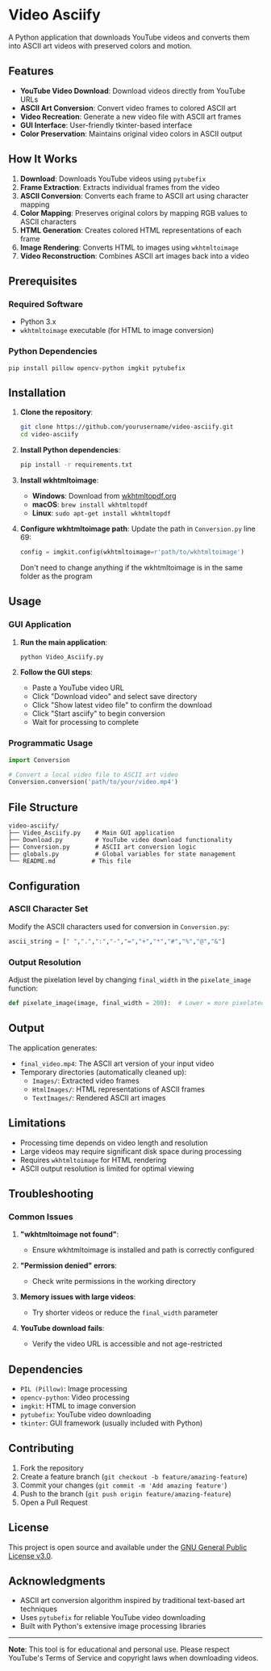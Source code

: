 # Video Asciify

A Python application that downloads YouTube videos and converts them into ASCII art videos with preserved colors and motion.

## Features

- **YouTube Video Download**: Download videos directly from YouTube URLs
- **ASCII Art Conversion**: Convert video frames to colored ASCII art
- **Video Recreation**: Generate a new video file with ASCII art frames
- **GUI Interface**: User-friendly tkinter-based interface
- **Color Preservation**: Maintains original video colors in ASCII output

## How It Works

1. **Download**: Downloads YouTube videos using `pytubefix`
2. **Frame Extraction**: Extracts individual frames from the video
3. **ASCII Conversion**: Converts each frame to ASCII art using character mapping
4. **Color Mapping**: Preserves original colors by mapping RGB values to ASCII characters
5. **HTML Generation**: Creates colored HTML representations of each frame
6. **Image Rendering**: Converts HTML to images using `wkhtmltoimage`
7. **Video Reconstruction**: Combines ASCII art images back into a video

## Prerequisites

### Required Software
- Python 3.x
- `wkhtmltoimage` executable (for HTML to image conversion)

### Python Dependencies
```
pip install pillow opencv-python imgkit pytubefix
```

## Installation

1. **Clone the repository**:
   ```bash
   git clone https://github.com/yourusername/video-asciify.git
   cd video-asciify
   ```

2. **Install Python dependencies**:
   ```bash
   pip install -r requirements.txt
   ```

3. **Install wkhtmltoimage**:
   - **Windows**: Download from [wkhtmltopdf.org](https://wkhtmltopdf.org/downloads.html)
   - **macOS**: `brew install wkhtmltopdf`
   - **Linux**: `sudo apt-get install wkhtmltopdf`

4. **Configure wkhtmltoimage path**:
   Update the path in `Conversion.py` line 69:
   ```python
   config = imgkit.config(wkhtmltoimage=r'path/to/wkhtmltoimage')
   ```
   Don't need to change anything if the wkhtmltoimage is in the same folder as the program

## Usage

### GUI Application

1. **Run the main application**:
   ```bash
   python Video_Asciify.py
   ```

2. **Follow the GUI steps**:
   - Paste a YouTube video URL
   - Click "Download video" and select save directory
   - Click "Show latest video file" to confirm the download
   - Click "Start asciify" to begin conversion
   - Wait for processing to complete

### Programmatic Usage

```python
import Conversion

# Convert a local video file to ASCII art video
Conversion.conversion('path/to/your/video.mp4')
```

## File Structure

```
video-asciify/
├── Video_Asciify.py    # Main GUI application
├── Download.py         # YouTube video download functionality
├── Conversion.py       # ASCII art conversion logic
├── globals.py          # Global variables for state management
└── README.md          # This file
```

## Configuration

### ASCII Character Set
Modify the ASCII characters used for conversion in `Conversion.py`:
```python
ascii_string = [" ",".",":","-","=","+","*","#","%","@","&"]
```

### Output Resolution
Adjust the pixelation level by changing `final_width` in the `pixelate_image` function:
```python
def pixelate_image(image, final_width = 200):  # Lower = more pixelated
```

## Output

The application generates:
- `final_video.mp4`: The ASCII art version of your input video
- Temporary directories (automatically cleaned up):
  - `Images/`: Extracted video frames
  - `HtmlImages/`: HTML representations of ASCII frames
  - `TextImages/`: Rendered ASCII art images

## Limitations

- Processing time depends on video length and resolution
- Large videos may require significant disk space during processing
- Requires `wkhtmltoimage` for HTML rendering
- ASCII output resolution is limited for optimal viewing

## Troubleshooting

### Common Issues

1. **"wkhtmltoimage not found"**:
   - Ensure wkhtmltoimage is installed and path is correctly configured

2. **"Permission denied" errors**:
   - Check write permissions in the working directory

3. **Memory issues with large videos**:
   - Try shorter videos or reduce the `final_width` parameter

4. **YouTube download fails**:
   - Verify the video URL is accessible and not age-restricted

## Dependencies

- `PIL (Pillow)`: Image processing
- `opencv-python`: Video processing
- `imgkit`: HTML to image conversion
- `pytubefix`: YouTube video downloading
- `tkinter`: GUI framework (usually included with Python)

## Contributing

1. Fork the repository
2. Create a feature branch (`git checkout -b feature/amazing-feature`)
3. Commit your changes (`git commit -m 'Add amazing feature'`)
4. Push to the branch (`git push origin feature/amazing-feature`)
5. Open a Pull Request

## License

This project is open source and available under the [GNU General Public License v3.0](LICENSE).

## Acknowledgments

- ASCII art conversion algorithm inspired by traditional text-based art techniques
- Uses `pytubefix` for reliable YouTube video downloading
- Built with Python's extensive image processing libraries

---

**Note**: This tool is for educational and personal use. Please respect YouTube's Terms of Service and copyright laws when downloading videos.

